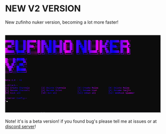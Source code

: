 # NEW V2 VERSION
New zufinho nuker version, becoming a lot more faster!<br>
<br>
<br>
<img src="print-beta2.0.webp">
<br>
<br>
Note! it's is a beta version! if you found bug's please tell me at issues or at <a href="https://discord.gg/jvrBvcCm72">discord server</a>!